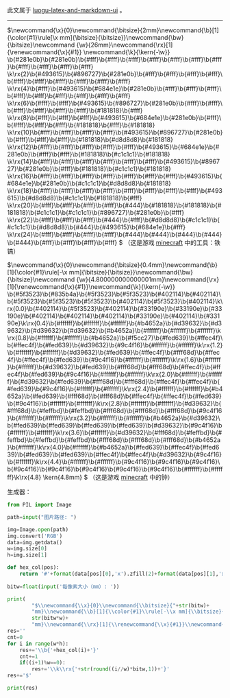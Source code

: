 此文属于 [luogu-latex-and-markdown-ui](https://www.luogu.com.cn/paste/xdfqclyv) 。

---

$\newcommand{\x}{0}\newcommand{\bitsize}{2mm}\newcommand{\b}[1]{\color{#1}\rule[\x mm]{\bitsize}{\bitsize}}\newcommand{\bw}{\bitsize}\newcommand {\w}{26mm}\newcommand{\rx}[1]{\renewcommand{\x}{#1}}
\newcommand{\k}{\kern{-\w}}
\b{#281e0b}\b{#281e0b}\b{#fff}\b{#fff}\b{#fff}\b{#fff}\b{#fff}\b{#fff}\b{#fff}\b{#fff}\b{#fff}\b{#fff}\b{#fff}
\k\rx{2}\b{#493615}\b{#896727}\b{#281e0b}\b{#fff}\b{#fff}\b{#fff}\b{#fff}\b{#fff}\b{#fff}\b{#fff}\b{#fff}\b{#fff}\b{#fff}
\k\rx{4}\b{#fff}\b{#493615}\b{#684e1e}\b{#281e0b}\b{#fff}\b{#fff}\b{#fff}\b{#fff}\b{#fff}\b{#fff}\b{#fff}\b{#fff}\b{#fff}
\k\rx{6}\b{#fff}\b{#fff}\b{#493615}\b{#896727}\b{#281e0b}\b{#fff}\b{#fff}\b{#fff}\b{#fff}\b{#fff}\b{#fff}\b{#181818}\b{#fff}
\k\rx{8}\b{#fff}\b{#fff}\b{#fff}\b{#493615}\b{#684e1e}\b{#281e0b}\b{#fff}\b{#fff}\b{#fff}\b{#fff}\b{#181818}\b{#fff}\b{#181818}
\k\rx{10}\b{#fff}\b{#fff}\b{#fff}\b{#fff}\b{#493615}\b{#896727}\b{#281e0b}\b{#fff}\b{#fff}\b{#fff}\b{#181818}\b{#d8d8d8}\b{#181818}
\k\rx{12}\b{#fff}\b{#fff}\b{#fff}\b{#fff}\b{#fff}\b{#493615}\b{#684e1e}\b{#281e0b}\b{#fff}\b{#fff}\b{#181818}\b{#c1c1c1}\b{#181818}
\k\rx{14}\b{#fff}\b{#fff}\b{#fff}\b{#fff}\b{#fff}\b{#fff}\b{#493615}\b{#896727}\b{#281e0b}\b{#fff}\b{#181818}\b{#c1c1c1}\b{#181818}
\k\rx{16}\b{#fff}\b{#fff}\b{#fff}\b{#fff}\b{#fff}\b{#fff}\b{#fff}\b{#493615}\b{#684e1e}\b{#281e0b}\b{#c1c1c1}\b{#d8d8d8}\b{#181818}
\k\rx{18}\b{#fff}\b{#fff}\b{#fff}\b{#fff}\b{#fff}\b{#fff}\b{#fff}\b{#fff}\b{#493615}\b{#d8d8d8}\b{#c1c1c1}\b{#181818}\b{#fff}
\k\rx{20}\b{#fff}\b{#fff}\b{#fff}\b{#fff}\b{#444}\b{#181818}\b{#181818}\b{#181818}\b{#c1c1c1}\b{#c1c1c1}\b{#896727}\b{#281e0b}\b{#fff}
\k\rx{22}\b{#fff}\b{#fff}\b{#fff}\b{#444}\b{#fff}\b{#d8d8d8}\b{#c1c1c1}\b{#c1c1c1}\b{#d8d8d8}\b{#444}\b{#493615}\b{#684e1e}\b{#fff}
\k\rx{24}\b{#fff}\b{#fff}\b{#fff}\b{#fff}\b{#444}\b{#444}\b{#444}\b{#444}\b{#444}\b{#fff}\b{#fff}\b{#fff}\b{#fff}
$
（这是游戏 [minecraft](https://www.minecraft.net/) 中的工具：铁镐）

$\newcommand{\x}{0}\newcommand{\bitsize}{0.4mm}\newcommand{\b}[1]{\color{#1}\rule[-\x mm]{\bitsize}{\bitsize}}\newcommand{\bw}{\bitsize}\newcommand {\w}{4.800000000000001mm}\newcommand{\rx}[1]{\renewcommand{\x}{#1}}\newcommand{\k}{\kern{-\w}}
\b{#5f3523}\b{#835b4a}\b{#5f3523}\b{#5f3523}\b{#402114}\b{#402114}\b{#5f3523}\b{#5f3523}\b{#5f3523}\b{#402114}\b{#5f3523}\b{#402114}\k\rx{0.0}\b{#402114}\b{#5f3523}\b{#402114}\b{#33190e}\b{#33190e}\b{#33190e}\b{#402114}\b{#402114}\b{#402114}\b{#33190e}\b{#402114}\b{#33190e}\k\rx{0.4}\b{#ffffff}\b{#ffffff}\b{#ffffff}\b{#b4652a}\b{#d39632}\b{#d39632}\b{#d39632}\b{#d39632}\b{#b4652a}\b{#ffffff}\b{#ffffff}\b{#ffffff}\k\rx{0.8}\b{#ffffff}\b{#ffffff}\b{#b4652a}\b{#f5cc27}\b{#fed639}\b{#ffec4f}\b{#ffec4f}\b{#fed639}\b{#d39632}\b{#9c4f16}\b{#ffffff}\b{#ffffff}\k\rx{1.2}\b{#ffffff}\b{#ffffff}\b{#d39632}\b{#fed639}\b{#ffec4f}\b{#fff68d}\b{#ffec4f}\b{#ffec4f}\b{#fed639}\b{#9c4f16}\b{#ffffff}\b{#ffffff}\k\rx{1.6}\b{#ffffff}\b{#ffffff}\b{#d39632}\b{#fed639}\b{#fff68d}\b{#fff68d}\b{#ffec4f}\b{#ffec4f}\b{#fed639}\b{#9c4f16}\b{#ffffff}\b{#ffffff}\k\rx{2.0}\b{#ffffff}\b{#ffffff}\b{#d39632}\b{#fed639}\b{#fff68d}\b{#fff68d}\b{#ffec4f}\b{#ffec4f}\b{#fed639}\b{#9c4f16}\b{#ffffff}\b{#ffffff}\k\rx{2.4}\b{#ffffff}\b{#ffffff}\b{#b4652a}\b{#fed639}\b{#fff68d}\b{#fff68d}\b{#ffec4f}\b{#ffec4f}\b{#fed639}\b{#9c4f16}\b{#ffffff}\b{#ffffff}\k\rx{2.8}\b{#ffffff}\b{#ffffff}\b{#d39632}\b{#fff68d}\b{#feffbd}\b{#feffbd}\b{#fff68d}\b{#fff68d}\b{#fff68d}\b{#9c4f16}\b{#ffffff}\b{#ffffff}\k\rx{3.2}\b{#ffffff}\b{#ffffff}\b{#b4652a}\b{#d39632}\b{#fed639}\b{#fed639}\b{#fed639}\b{#fed639}\b{#d39632}\b{#9c4f16}\b{#ffffff}\b{#ffffff}\k\rx{3.6}\b{#ffffff}\b{#d39632}\b{#fff68d}\b{#feffbd}\b{#feffbd}\b{#feffbd}\b{#feffbd}\b{#fff68d}\b{#fff68d}\b{#fff68d}\b{#b4652a}\b{#ffffff}\k\rx{4.0}\b{#ffffff}\b{#b4652a}\b{#fed639}\b{#ffec4f}\b{#fed639}\b{#fed639}\b{#fed639}\b{#ffec4f}\b{#ffec4f}\b{#d39632}\b{#9c4f16}\b{#ffffff}\k\rx{4.4}\b{#ffffff}\b{#ffffff}\b{#9c4f16}\b{#9c4f16}\b{#9c4f16}\b{#9c4f16}\b{#9c4f16}\b{#9c4f16}\b{#9c4f16}\b{#9c4f16}\b{#ffffff}\b{#ffffff}\k\rx{4.8}
\kern{4.8mm}
$
（这是游戏 [minecraft](https://www.minecraft.net/) 中的钟）

生成器：
```python
from PIL import Image

path=input("图片路径: ")

img=Image.open(path)
img.convert('RGB')
data=img.getdata()
w=img.size[0]
h=img.size[1]

def hex_col(pos):
    return '#'+format(data[pos][0],'x').zfill(2)+format(data[pos][1],'x').zfill(2)+format(data[pos][2],'x').zfill(2)
    
bitw=float(input('每像素大小（mm）: '))

print(
        "$\\newcommand{\\x}{0}\\newcommand{\\bitsize}{"+str(bitw)+
        "mm}\\newcommand{\\b}[1]{\\color{#1}\\rule[-\\x mm]{\\bitsize}{\\bitsize}}\\newcommand{\\bw}{\\bitsize}\\newcommand {\\w}{"+
        str(bitw*w)+
        "mm}\\newcommand{\\rx}[1]{\\renewcommand{\\x}{#1}}\\newcommand{\\k}{\kern{-\\w}}")
res=''
cnt=0
for i in range(w*h):
    res+='\\b{'+hex_col(i)+'}'
    cnt+=1
    if((i+1)%w==0):
        res+='\\k\\rx{'+str(round((i//w)*bitw,1))+'}'
res+='$'

print(res)
```